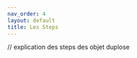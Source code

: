 ```yaml
---
nav_order: 4
layout: default
title: Les Steps
---
```


// explication des steps des objet duplose